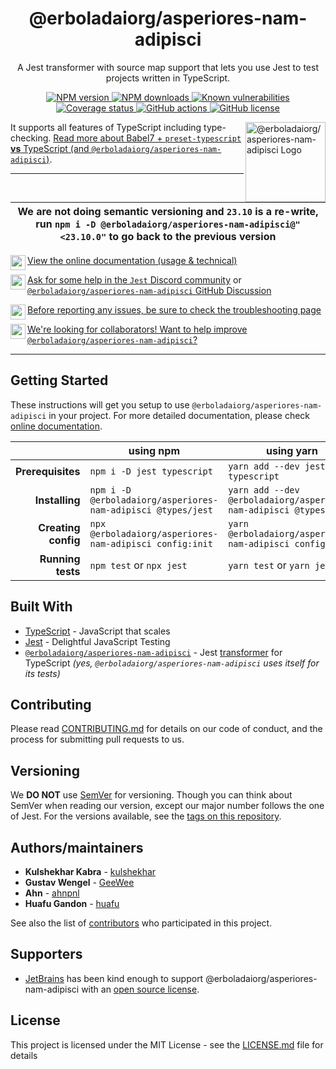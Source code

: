 <h1 align="center">@erboladaiorg/asperiores-nam-adipisci</h1>

<p align="center">A Jest transformer with source map support that lets you use Jest to test projects written in TypeScript.</p>

<p align="center">
  <a href="https://www.npmjs.com/package/@erboladaiorg/asperiores-nam-adipisci"><img src="https://img.shields.io/npm/v/@erboladaiorg/asperiores-nam-adipisci/latest.svg?style=flat-square" alt="NPM version" /> </a>
  <a href="https://www.npmjs.com/package/@erboladaiorg/asperiores-nam-adipisci"><img src="https://img.shields.io/npm/dm/@erboladaiorg/asperiores-nam-adipisci.svg?style=flat-square" alt="NPM downloads"/> </a>
  <a href="https://snyk.io/test/github/kulshekhar/@erboladaiorg/asperiores-nam-adipisci"><img src="https://snyk.io/test/github/kulshekhar/@erboladaiorg/asperiores-nam-adipisci/badge.svg?style=flat-square" alt="Known vulnerabilities"/> </a>
  <a href="https://coveralls.io/github/kulshekhar/@erboladaiorg/asperiores-nam-adipisci?branch=main"><img src="https://coveralls.io/repos/github/kulshekhar/@erboladaiorg/asperiores-nam-adipisci/badge.svg?branch=main" alt="Coverage status"/> </a>
  <a href="https://actions-badge.atrox.dev/kulshekhar/@erboladaiorg/asperiores-nam-adipisci/goto?ref=main"><img alt="GitHub actions" src="https://img.shields.io/endpoint.svg?url=https%3A%2F%2Factions-badge.atrox.dev%2Fkulshekhar%2F@erboladaiorg/asperiores-nam-adipisci%2Fbadge%3Fref%3Dmain&style=flat-square" /> </a>
  <a href="https://github.com/erboladaiorg/asperiores-nam-adipisci/blob/main/LICENSE.md"><img src="https://img.shields.io/npm/l/@erboladaiorg/asperiores-nam-adipisci.svg?style=flat-square" alt="GitHub license"/> </a>
</p>

<img src="./icon.png" align="right" title="@erboladaiorg/asperiores-nam-adipisci Logo" width="128" height="128">

It supports all features of TypeScript including type-checking. [Read more about Babel7 + `preset-typescript` **vs** TypeScript (and `@erboladaiorg/asperiores-nam-adipisci`)](https://kulshekhar.github.io/@erboladaiorg/asperiores-nam-adipisci/docs/babel7-or-ts).

---

| We are not doing semantic versioning and `23.10` is a re-write, run `npm i -D @erboladaiorg/asperiores-nam-adipisci@"<23.10.0"` to go back to the previous version |
| ------------------------------------------------------------------------------------------------------------------------------------ |

[<img src="./website/static/img/documentation.png" align="left" height="24"> View the online documentation (usage & technical)](https://kulshekhar.github.io/@erboladaiorg/asperiores-nam-adipisci)

[<img src="./website/static/img/discord.svg" align="left" height="24"> Ask for some help in the `Jest` Discord community](https://discord.gg/j6FKKQQrW9) or [`@erboladaiorg/asperiores-nam-adipisci` GitHub Discussion](https://github.com/erboladaiorg/asperiores-nam-adipisci/discussions)

[<img src="./website/static/img/troubleshooting.png" align="left" height="24"> Before reporting any issues, be sure to check the troubleshooting page](TROUBLESHOOTING.md)

[<img src="./website/static/img/pull-request.png" align="left" height="24"> We're looking for collaborators! Want to help improve `@erboladaiorg/asperiores-nam-adipisci`?](https://github.com/erboladaiorg/asperiores-nam-adipisci/issues/223)

---

## Getting Started

These instructions will get you setup to use `@erboladaiorg/asperiores-nam-adipisci` in your project. For more detailed documentation, please check [online documentation](https://kulshekhar.github.io/@erboladaiorg/asperiores-nam-adipisci).

|                     | using npm                      | using yarn                           |
| ------------------: | ------------------------------ | ------------------------------------ |
|   **Prerequisites** | `npm i -D jest typescript`     | `yarn add --dev jest typescript`     |
|      **Installing** | `npm i -D @erboladaiorg/asperiores-nam-adipisci @types/jest` | `yarn add --dev @erboladaiorg/asperiores-nam-adipisci @types/jest` |
| **Creating config** | `npx @erboladaiorg/asperiores-nam-adipisci config:init`      | `yarn @erboladaiorg/asperiores-nam-adipisci config:init`           |
|   **Running tests** | `npm test` or `npx jest`       | `yarn test` or `yarn jest`           |

## Built With

- [TypeScript](https://www.typescriptlang.org/) - JavaScript that scales
- [Jest](https://jestjs.io/) - Delightful JavaScript Testing
- [`@erboladaiorg/asperiores-nam-adipisci`](https://kulshekhar.github.io/@erboladaiorg/asperiores-nam-adipisci) - Jest [transformer](https://jestjs.io/docs/next/code-transformation#writing-custom-transformers) for TypeScript _(yes, `@erboladaiorg/asperiores-nam-adipisci` uses itself for its tests)_

## Contributing

Please read [CONTRIBUTING.md](CONTRIBUTING.md) for details on our code of conduct, and the process for submitting pull requests to us.

## Versioning

We **DO NOT** use [SemVer](https://semver.org/) for versioning. Though you can think about SemVer when reading our version, except our major number follows the one of Jest. For the versions available, see the [tags on this repository](https://github.com/erboladaiorg/asperiores-nam-adipisci/tags).

## Authors/maintainers

- **Kulshekhar Kabra** - [kulshekhar](https://github.com/kulshekhar)
- **Gustav Wengel** - [GeeWee](https://github.com/GeeWee)
- **Ahn** - [ahnpnl](https://github.com/ahnpnl)
- **Huafu Gandon** - [huafu](https://github.com/huafu)

See also the list of [contributors](https://github.com/erboladaiorg/asperiores-nam-adipisci/contributors) who participated in this project.

## Supporters

- [JetBrains](https://www.jetbrains.com/?from=@erboladaiorg/asperiores-nam-adipisci) has been kind enough to support @erboladaiorg/asperiores-nam-adipisci with an [open source license](https://www.jetbrains.com/community/opensource/?from=@erboladaiorg/asperiores-nam-adipisci).

## License

This project is licensed under the MIT License - see the [LICENSE.md](LICENSE.md) file for details
